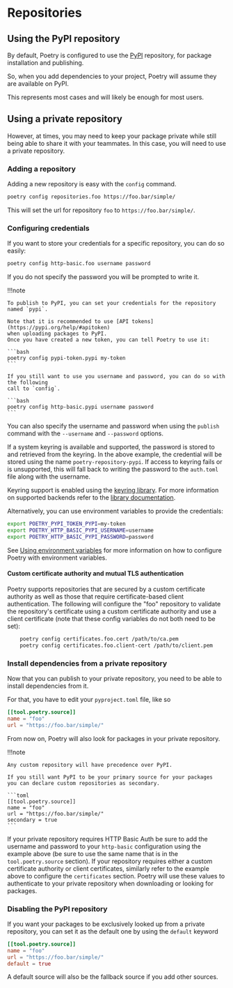 # Repositories

## Using the PyPI repository

By default, Poetry is configured to use the [PyPI](https://pypi.org)
repository, for package installation and publishing.

So, when you add dependencies to your project, Poetry will assume they are
available on PyPI.

This represents most cases and will likely be enough for most users.


## Using a private repository

However, at times, you may need to keep your package private while still
being able to share it with your teammates. In this case, you will need to
use a private repository.

### Adding a repository

Adding a new repository is easy with the `config` command.

```bash
poetry config repositories.foo https://foo.bar/simple/
```

This will set the url for repository `foo` to `https://foo.bar/simple/`.

### Configuring credentials

If you want to store your credentials for a specific repository, you can do
so easily:

```bash
poetry config http-basic.foo username password
```

If you do not specify the password you will be prompted to write it.

!!!note

    To publish to PyPI, you can set your credentials for the repository named `pypi`.

    Note that it is recommended to use [API tokens](https://pypi.org/help/#apitoken)
    when uploading packages to PyPI.
    Once you have created a new token, you can tell Poetry to use it:

    ```bash
    poetry config pypi-token.pypi my-token
    ```

    If you still want to use you username and password, you can do so with the following
    call to `config`.

    ```bash
    poetry config http-basic.pypi username password
    ```

You can also specify the username and password when using the `publish`
command with the `--username` and `--password` options.

If a system keyring is available and supported, the password is stored to
and retrieved from the keyring. In the above example, the credential will be
stored using the name `poetry-repository-pypi`. If access to keyring fails
or is unsupported, this will fall back to writing the password to the
`auth.toml` file along with the username.

Keyring support is enabled using the [keyring
library](https://pypi.org/project/keyring/). For more information on
supported backends refer to the [library
documentation](https://keyring.readthedocs.io/en/latest/?badge=latest).

Alternatively, you can use environment variables to provide the credentials:

```bash
export POETRY_PYPI_TOKEN_PYPI=my-token
export POETRY_HTTP_BASIC_PYPI_USERNAME=username
export POETRY_HTTP_BASIC_PYPI_PASSWORD=password
```

See [Using environment
variables](/docs/configuration/#using-environment-variables) for more
information on how to configure Poetry with environment variables.

#### Custom certificate authority and mutual TLS authentication
Poetry supports repositories that are secured by a custom certificate
authority as well as those that require certificate-based client
authentication.  The following will configure the "foo" repository to
validate the repository's certificate using a custom certificate authority
and use a client certificate (note that these config variables do not both
need to be set):
```bash
    poetry config certificates.foo.cert /path/to/ca.pem
    poetry config certificates.foo.client-cert /path/to/client.pem
```

### Install dependencies from a private repository

Now that you can publish to your private repository, you need to be able to
install dependencies from it.

For that, you have to edit your `pyproject.toml` file, like so

```toml
[[tool.poetry.source]]
name = "foo"
url = "https://foo.bar/simple/"
```

From now on, Poetry will also look for packages in your private repository.

!!!note

    Any custom repository will have precedence over PyPI.

    If you still want PyPI to be your primary source for your packages
    you can declare custom repositories as secondary.

    ```toml
    [[tool.poetry.source]]
    name = "foo"
    url = "https://foo.bar/simple/"
    secondary = true
    ```

If your private repository requires HTTP Basic Auth be sure to add the
username and password to your `http-basic` configuration using the example
above (be sure to use the same name that is in the `tool.poetry.source`
section). If your repository requires either a custom certificate authority
or client certificates, similarly refer to the example above to configure
the `certificates` section. Poetry will use these values to authenticate to
your private repository when downloading or looking for packages.


### Disabling the PyPI repository

If you want your packages to be exclusively looked up from a private
repository, you can set it as the default one by using the `default` keyword

```toml
[[tool.poetry.source]]
name = "foo"
url = "https://foo.bar/simple/"
default = true
```

A default source will also be the fallback source if you add other sources.
